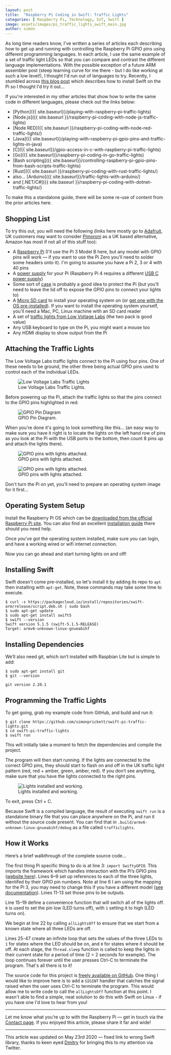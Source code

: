 ```yaml
---
layout: post
title:  "Raspberry Pi Coding in Swift: Traffic Lights"
categories: [ Raspberry Pi, Technology, IoT, Swift ]
image: assets/images/pi_traffic_lights_swift_main.jpg
author: simon
---
```

As long time readers know, I've written a series of articles each describing how to get up and running with controlling the Raspberry Pi GPIO pins using different programming languages.  In each article, I use the same example of a set of traffic light LEDs so that you can compare and contrast the different language implementations.  With the possible exception of a future ARM assembler post (steep learning curve for me there - but I do like working at such a low level!), I thought I'd run out of languages to try.  Recently, I stumbled across [this blog post](https://lickability.com/blog/swift-on-raspberry-pi/) which describes how to install Swift on the Pi so I thought I'd try it out... 

If you're interested in my other articles that show how to write the same code in different languages, please check out the links below:

* [Python]({{ site.baseurl}}/playing-with-raspberry-pi-traffic-lights)
* [Node.js]({{ site.baseurl }}/raspberry-pi-coding-with-node-js-traffic-lights)
* [Node RED]({{ site.baseurl }}/raspberry-pi-coding-with-node-red-traffic-lights/)
* [Java]({{ site.baseurl}}/playing-with-raspberry-pi-gpio-pins-and-traffic-lights-in-java)
* [C]({{ site.baseurl}}/gpio-access-in-c-with-raspberry-pi-traffic-lights)
* [Go]({{ site.baseurl}}/raspberry-pi-coding-in-go-traffic-lights)
* [Bash scripting]({{ site.baseurl}}/controlling-raspberry-pi-gpio-pins-from-bash-scripts-traffic-lights)
* [Rust]({{ site.baseurl }}/raspberry-pi-coding-with-rust-traffic-lights/)
* also... [Arduino]({{ site.baseurl}}/traffic-lights-with-arduino/)
* and [.NET/C#]({{ site.baseurl }}/raspberry-pi-coding-with-dotnet-traffic-lights/)

To make this a standalone guide, there will be some re-use of content from the prior articles here.

## Shopping List

To try this out, you will need the following (links here mostly go to [Adafruit](https://www.adafruit.com/), UK customers may want to consider [Pimoroni](https://shop.pimoroni.com/) as a UK based alternative, Amazon has most if not all of this stuff too):

* A [Raspberry Pi](https://www.adafruit.com/product/3055) (I'll use the Pi 3 Model B here, but any model with GPIO pins will work — if you want to use the Pi Zero you’ll need to solder some headers onto it). I'm going to assume you have a Pi 2, 3 or 4 with 40 pins
* A [power supply](https://www.adafruit.com/product/1995) for your Pi (Raspberry Pi 4 requires a different [USB C power supply](https://www.adafruit.com/product/4298))
* Some sort of [case](https://www.adafruit.com/product/2256) is probably a good idea to protect the Pi (but you’ll need to leave the lid off to expose the GPIO pins to connect your lights to)
* A [Micro SD card](https://www.adafruit.com/product/1294) to install your operating system on (or [get one with the OS pre-installed](https://www.adafruit.com/product/3259)). If you want to install the operating system yourself, you'll need a Mac, PC, Linux machine with an SD card reader
* A set of [traffic lights from Low Voltage Labs](http://lowvoltagelabs.com/products/pi-traffic/) (the two pack is good value)
* Any USB keyboard to type on the Pi, you might want a mouse too
* Any HDMI display to show output from the Pi

## Attaching the Traffic Lights

The Low Voltage Labs traffic lights connect to the Pi using four pins. One of these needs to be ground, the other three being actual GPIO pins used to control each of the individual LEDs.

<figure class="figure">
  <img src="{{ site.baseurl }}/assets/images/pi_traffic_lights_swift_lights_stock.jpg" class="figure-img img-fluid" alt="Low Voltage Labs Traffic Lights">
  <figcaption class="figure-caption text-center">Low Voltage Labs Traffic Lights.</figcaption>
</figure>

Before powering up the Pi, attach the traffic lights so that the pins connect to the GPIO pins highlighted in red:

<figure class="figure">
  <img src="{{ site.baseurl }}/assets/images/pi_traffic_lights_swift_gpio_diagram.png" class="figure-img img-fluid" alt="GPIO Pin Diagram">
  <figcaption class="figure-caption text-center">GPIO Pin Diagram.</figcaption>
</figure>

When you're done it's going to look something like this... (an easy way to make sure you have it right is to locate the lights on the left hand row of pins as you look at the Pi with the USB ports to the bottom, then count 8 pins up and attach the lights there).

<figure class="figure">
  <img src="{{ site.baseurl }}/assets/images/pi_traffic_lights_swift_lights_attached_1.jpg" class="figure-img img-fluid" alt="GPIO pins with lights attached.">
  <figcaption class="figure-caption text-center">GPIO pins with lights attached.</figcaption>
</figure>

<figure class="figure">
  <img src="{{ site.baseurl }}/assets/images/pi_traffic_lights_swift_lights_attached_2.jpg" class="figure-img img-fluid" alt="GPIO pins with lights attached.">
  <figcaption class="figure-caption text-center">GPIO pins with lights attached.</figcaption>
</figure>

Don't turn the Pi on yet, you'll need to prepare an operating system image for it first...

## Operating System Setup

Install the Raspberry Pi OS which can be [downloaded from the official Raspberry Pi site](https://www.raspberrypi.com/software/). You can also find an excellent [installation guide](https://www.raspberrypi.org/documentation/installation/installing-images/README.md) there should you need help.

Once you've got the operating system installed, make sure you can login, and have a working wired or wifi internet connection.

Now you can go ahead and start turning lights on and off!

## Installing Swift

Swift doesn't come pre-installed, so let's install it by adding its repo to `apt` then installing with `apt-get`.  Note, these commands may take some time to execute.

```
$ curl -s https://packagecloud.io/install/repositories/swift-arm/release/script.deb.sh | sudo bash
$ sudo apt-get update
$ sudo apt-get install swift5
$ swift --version
Swift version 5.1.5 (swift-5.1.5-RELEASE)
Target: armv6-unknown-linux-gnueabihf
```

## Installing Dependencies

We’ll also need git, which isn’t installed with Raspbian Lite but is simple to add:

```
$ sudo apt-get install git
$ git --version

git version 2.20.1
```

## Programming the Traffic Lights

To get going, grab my example code from GitHub, and build and run it:

```
$ git clone https://github.com/simonprickett/swift-pi-traffic-lights.git
$ cd swift-pi-traffic-lights
$ swift run
```

This will initially take a moment to fetch the dependencies and compile the project.

The program will then start running.  If the lights are connected to the correct GPIO pins, they should start to flash on and off in the UK traffic light pattern (red, red + amber, green, amber, red). If you don’t see anything, make sure that you have the lights connected to the right pins.

<figure class="figure">
  <img src="{{ site.baseurl }}/assets/images/pi_traffic_lights_swift_lights_working.gif" class="figure-img img-fluid" alt="Lights installed and working.">
  <figcaption class="figure-caption text-center">Lights installed and working.</figcaption>
</figure>

To exit, press Ctrl + C.

Because Swift is a compiled language, the result of executing `swift run` is a standalone binary file that you can place anywhere on the Pi, and run it without the source code present.  You can find that in `.build/armv6-unknown-linux-gnueabihf/debug` as a file called `trafficlights`.

## How it Works

Here’s a brief walkthrough of the complete source code...

<script src="https://gist.github.com/simonprickett/bd6f787ac6308814fbef806fb0c8e5f2.js"></script>

The first thing Pi specific thing to do is at line 3: `import SwiftyGPIO`.  This imports the framework which handles interaction with the Pi’s GPIO pins ([website here](https://github.com/uraimo/SwiftyGPIO)). Lines 6–9 set up references to each of the three lights, identifed by their GPIO pin numbers.  Note at line 6 I am using the mapping for the Pi 3, you may need to change this if you have a different model ([see documentation](https://github.com/uraimo/SwiftyGPIO#gpio)).  Lines 11-13 set those pins to be outputs.

Line 15–19 define a convenience function that will switch all of the lights off.  `0` is used to set the pin low (LED turns off), with `1` setting it to high (LED turns on).

We begin at line 22 by calling `allLightsOff` to ensure that we start from a known state where all three LEDs are off.

Lines 25-47 create an infinite loop that sets the values of the three LEDs to `1` for states where the LED should be on, and `0` for states where it should be off.  At each stage, the `Thread.sleep` function is called to keep the lights in their current state for a period of time (2 = 2 seconds for example).  The loop continues forever until the user presses Ctrl-C to terminate the program.  That's all there is to it!

The source code for this project is [freely available on GitHub](https://github.com/simonprickett/swift-pi-traffic-lights).  One thing I would like to improve here is to add a `SIGINT` handler that catches the signal raised when the user uses Ctrl-C to terminate the program.  This would allow me to write code to call the `allLightsOff` function at this point.  I wasn't able to find a simple, neat solution to do this with Swift on Linux - if you have one I'd love to hear from you!

---

Let me know what you’re up to with the Raspberry Pi — get in touch via the [Contact page](https://simonprickett.dev/contact/). If you enjoyed this article, please share it far and wide!

---

This article was updated on May 23rd 2020 — fixed link to wrong Swift library, thanks to keen eyed [Dmitry](https://twitter.com/DimkoyDimkoy) for bringing this to my attention via Twitter.